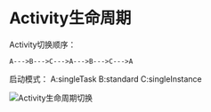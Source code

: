 # Activity生命周期

Activity切换顺序：

    A--->B--->C--->A--->B--->C--->A
启动模式：
A:singleTask
B:standard
C:singleInstance

![Activity生命周期切换](https://ooo.0o0.ooo/2016/06/25/576e145f084de.png)